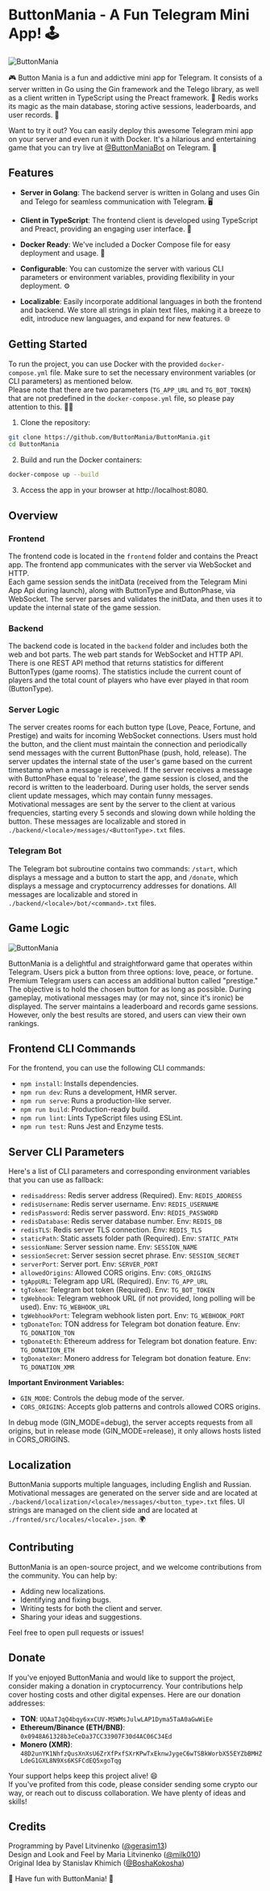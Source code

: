 # ButtonMania - A Fun Telegram Mini App! 🕹️

![ButtonMania](https://github.com/ButtonMania/ButtonMania/raw/main/frontend/src/assets/poster.png "ButtonMania")

🎮 Button Mania is a fun and addictive mini app for Telegram. It consists of a server written in Go using the Gin framework and the Telego library, as well as a client written in TypeScript using the Preact framework. 🚀 Redis works its magic as the main database, storing active sessions, leaderboards, and user records. 💾  

Want to try it out? You can easily deploy this awesome Telegram mini app on your server and even run it with Docker.  It's a hilarious and entertaining game that you can try live at [@ButtonManiaBot](https://t.me/ButtonManiaBot) on Telegram. 🤩  


## Features

- **Server in Golang**: The backend server is written in Golang and uses Gin and Telego for seamless communication with Telegram. 🖥️  

- **Client in TypeScript**: The frontend client is developed using TypeScript and Preact, providing an engaging user interface. 🌟  

- **Docker Ready**: We've included a Docker Compose file for easy deployment and usage. 🐳  

- **Configurable**: You can customize the server with various CLI parameters or environment variables, providing flexibility in your deployment. ⚙️  

- **Localizable**: Easily incorporate additional languages in both the frontend and backend. We store all strings in plain text files, making it a breeze to edit, introduce new languages, and expand for new features. 🌐  


## Getting Started

To run the project, you can use Docker with the provided `docker-compose.yml` file. Make sure to set the necessary environment variables (or CLI parameters) as mentioned below.  
Please note that there are two parameters (`TG_APP_URL` and `TG_BOT_TOKEN`) that are not predefined in the `docker-compose.yml` file, so please pay attention to this. 👩‍💻  

1. Clone the repository:

```sh
git clone https://github.com/ButtonMania/ButtonMania.git
cd ButtonMania
```

2. Build and run the Docker containers:

```sh
docker-compose up --build
```

3. Access the app in your browser at http://localhost:8080.


## Overview

### Frontend
The frontend code is located in the `frontend` folder and contains the Preact app. The frontend app communicates with the server via WebSocket and HTTP.  
Each game session sends the initData (received from the Telegram Mini App Api during launch), along with ButtonType and ButtonPhase, via WebSocket. The server parses and validates the initData, and then uses it to update the internal state of the game session.

### Backend
The backend code is located in the `backend` folder and includes both the web and bot parts. The web part stands for WebSocket and HTTP API.  
There is one REST API method that returns statistics for different ButtonTypes (game rooms). The statistics include the current count of players and the total count of players who have ever played in that room (ButtonType).  

### Server Logic
The server creates rooms for each button type (Love, Peace, Fortune, and Prestige) and waits for incoming WebSocket connections. Users must hold the button, and the client must maintain the connection and periodically send messages with the current ButtonPhase (push, hold, release). The server updates the internal state of the user's game based on the current timestamp when a message is received. If the server receives a message with ButtonPhase equal to 'release', the game session is closed, and the record is written to the leaderboard. During user holds, the server sends client update messages, which may contain funny messages.  
Motivational messages are sent by the server to the client at various frequencies, starting every 5 seconds and slowing down while holding the button. These messages are localizable and stored in `./backend/<locale>/messages/<ButtonType>.txt` files.

### Telegram Bot
The Telegram bot subroutine contains two commands: `/start`, which displays a message and a button to start the app, and `/donate`, which displays a message and cryptocurrency addresses for donations. All messages are localizable and stored in `./backend/<locale>/bot/<command>.txt` files.


## Game Logic

![ButtonMania](https://github.com/ButtonMania/ButtonMania/raw/main/frontend/src/assets/meme.gif "ButtonMania")

ButtonMania is a delightful and straightforward game that operates within Telegram. Users pick a button from three options: love, peace, or fortune. Premium Telegram users can access an additional button called "prestige." The objective is to hold the chosen button for as long as possible. During gameplay, motivational messages may (or may not, since it's ironic) be displayed. The server maintains a leaderboard and records game sessions. However, only the best results are stored, and users can view their own rankings.


## Frontend CLI Commands

For the frontend, you can use the following CLI commands:

- `npm install`: Installs dependencies.
- `npm run dev`: Runs a development, HMR server.
- `npm run serve`: Runs a production-like server.
- `npm run build`: Production-ready build.
- `npm run lint`: Lints TypeScript files using ESLint.
- `npm run test`: Runs Jest and Enzyme tests.

## Server CLI Parameters

Here's a list of CLI parameters and corresponding environment variables that you can use as fallback:

- `redisaddress`: Redis server address (Required). Env: `REDIS_ADDRESS`
- `redisUsername`: Redis server username. Env: `REDIS_USERNAME`
- `redisPassword`: Redis server password. Env: `REDIS_PASSWORD`
- `redisDatabase`: Redis server database number. Env: `REDIS_DB`
- `redisTLS`: Redis server TLS connection. Env: `REDIS_TLS`
- `staticPath`: Static assets folder path (Required). Env: `STATIC_PATH`
- `sessionName`: Server session name. Env: `SESSION_NAME`
- `sessionSecret`: Server session secret phrase. Env: `SESSION_SECRET`
- `serverPort`: Server port. Env: `SERVER_PORT`
- `allowedOrigins`: Allowed CORS origins. Env: `CORS_ORIGINS`
- `tgAppURL`: Telegram app URL (Required). Env: `TG_APP_URL`
- `tgToken`: Telegram bot token (Required). Env: `TG_BOT_TOKEN`
- `tgWebhook`: Telegram webhook URL (if not provided, long polling will be used). Env: `TG_WEBHOOK_URL`
- `tgWebhookPort`: Telegram webhook listen port. Env: `TG_WEBHOOK_PORT`
- `tgDonateTon`: TON address for Telegram bot donation feature. Env: `TG_DONATION_TON`
- `tgDonateEth`: Ethereum address for Telegram bot donation feature. Env: `TG_DONATION_ETH`
- `tgDonateXmr`: Monero address for Telegram bot donation feature. Env: `TG_DONATION_XMR`

**Important Environment Variables:**

- `GIN_MODE`: Controls the debug mode of the server.  
- `CORS_ORIGINS`: Accepts glob patterns and controls allowed CORS origins.  

In debug mode (GIN_MODE=debug), the server accepts requests from all origins, but in release mode (GIN_MODE=release), it only allows hosts listed in CORS_ORIGINS.  


## Localization

ButtonMania supports multiple languages, including English and Russian. Motivational messages are generated on the server side and are located at `./backend/localization/<locale>/messages/<button_type>.txt` files. UI strings are managed on the client side and are located at `./fronted/src/locales/<locale>.json`. 🌍  


## Contributing

ButtonMania is an open-source project, and we welcome contributions from the community. You can help by:

- Adding new localizations.
- Identifying and fixing bugs.
- Writing tests for both the client and server.
- Sharing your ideas and suggestions.

Feel free to open pull requests or issues!

## Donate

If you've enjoyed ButtonMania and would like to support the project, consider making a donation in cryptocurrency. Your contributions help cover hosting costs and other digital expenses. Here are our donation addresses:

- **TON**: `UQAaTJqQ4bqy6xxCUV-MSWMsJulwLAP1Dyma5TaA0aGwWiEe`
- **Ethereum/Binance (ETH/BNB)**: `0x0948A61328b3eCeDa37CC33907F30d4AC06C34Ed`
- **Monero (XMR)**: `48D2unYK1NhfzQusXnXsU6ZrXfPxfSXrKPwTxEknwJygeC6wTSBkWorbX55EYZbBMHZLdeG1GXL8N9Xs6KSFCdEQ5xgoTqg`

Your support helps keep this project alive! 😄  
If you've profited from this code, please consider sending some crypto our way, or reach out to discuss collaboration. We have plenty of ideas and skills!  


## Credits

Programming by Pavel Litvinenko ([@gerasim13](https://github.com/gerasim13))  
Design and Look and Feel by Maria Litvinenko ([@milk010](https://www.linkedin.com/in/milk010))  
Original Idea by Stanislav Khimich ([@BoshaKokosha](https://t.me/BoshaKokosha))  

🚀 Have fun with ButtonMania! 🚀